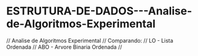 # ESTRUTURA-DE-DADOS---Analise-de-Algoritmos-Experimental
// Analise de Algoritmos Experimental // Comparando: // LO  - Lista Ordenada // ABO - Arvore Binaria Ordenada //
